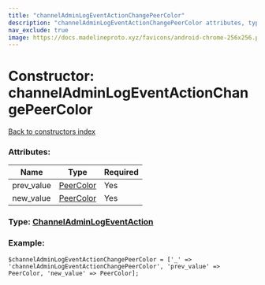 ```yaml
---
title: "channelAdminLogEventActionChangePeerColor"
description: "channelAdminLogEventActionChangePeerColor attributes, type and example"
nav_exclude: true
image: https://docs.madelineproto.xyz/favicons/android-chrome-256x256.png
---
```

# Constructor: channelAdminLogEventActionChangePeerColor  
[Back to constructors index](/API_docs/constructors/index.html)



### Attributes:

| Name     |    Type       | Required |
|----------|---------------|----------|
|prev\_value|[PeerColor](/API_docs/types/PeerColor.html) | Yes|
|new\_value|[PeerColor](/API_docs/types/PeerColor.html) | Yes|



### Type: [ChannelAdminLogEventAction](/API_docs/types/ChannelAdminLogEventAction.html)


### Example:

```
$channelAdminLogEventActionChangePeerColor = ['_' => 'channelAdminLogEventActionChangePeerColor', 'prev_value' => PeerColor, 'new_value' => PeerColor];
```  
